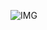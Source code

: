 <p align="center">

  ![IMG](https://yiiguxing.github.io/TranslationPlugin/img/ext/screenshots.gif)

</p>
